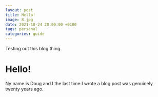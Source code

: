 ```yaml
---
layout: post
title: Hello!
image: 8.jpg
date: 2021-10-24 20:00:00 +0100
tags: personal
categories: guide
---
```


Testing out this blog thing. 

# Hello! 

Ny name is Doug and I the last time I wrote a blog post was genuinely twenty years ago.




